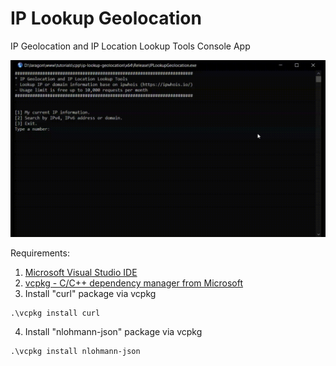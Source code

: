 # IP Lookup Geolocation
IP Geolocation and IP Location Lookup Tools Console App

![](app_preview.gif)

Requirements:
1. [Microsoft Visual Studio IDE](https://visualstudio.microsoft.com/)
2. [vcpkg - C/C++ dependency manager from Microsoft](https://vcpkg.io/)
3. Install "curl" package via vcpkg
```
.\vcpkg install curl
```
4. Install "nlohmann-json" package via vcpkg
```
.\vcpkg install nlohmann-json
```
